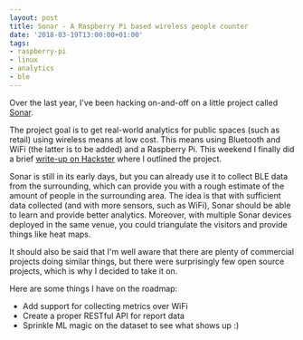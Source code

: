 ```yaml
---
layout: post
title: Sonar - A Raspberry Pi based wireless people counter
date: '2018-03-19T13:00:00+01:00'
tags:
- raspberry-pi
- linux
- analytics
- ble
---
```


Over the last year, I've been hacking on-and-off on a little project called [Sonar](https://github.com/databat-io/sonar).

The project goal is to get real-world analytics for public spaces (such as retail) using wireless means at low cost. This means using Bluetooth and WiFi (the latter is to be added) and a Raspberry Pi. This weekend I finally did a brief [write-up on Hackster](https://www.hackster.io/vpetersson/sonar-wireless-foot-traffic-information-for-retail-b17cc1) where I outlined the project.

Sonar is still in its early days, but you can already use it to collect BLE data from the surrounding, which can provide you with a rough estimate of the amount of people in the surrounding area. The idea is that with sufficient data collected (and with more sensors, such as WiFi), Sonar should be able to learn and provide better analytics. Moreover, with multiple Sonar devices deployed in the same venue, you could triangulate the visitors and provide things like heat maps.

It should also be said that I'm well aware that there are plenty of commercial projects doing similar things, but there were surprisingly few open source projects, which is why I decided to take it on.

Here are some things I have on the roadmap:

 * Add support for collecting metrics over WiFi
 * Create a proper RESTful API for report data
 * Sprinkle ML magic on the dataset to see what shows up :)
